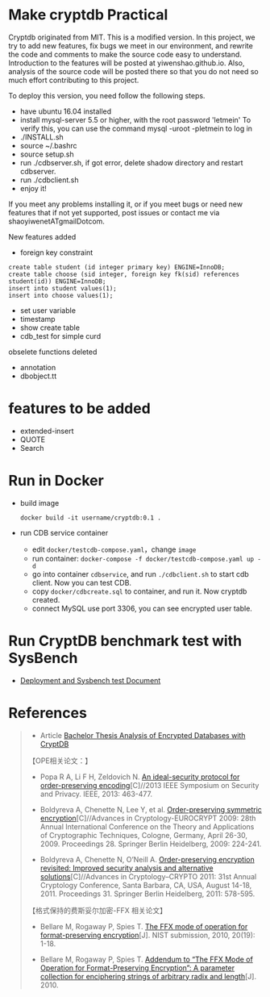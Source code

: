 # Make cryptdb Practical

Cryptdb originated from MIT. This is a modified version. In this project, we try to add new features, fix bugs we meet in our environment, and rewrite the code and comments to make the source code easy to understand. Introduction to the features will be posted at yiwenshao.github.io. Also, analysis of the source code will be posted there so that you do not need so much effort contributing to this project.

To deploy this version, you need follow the following steps.

+ have ubuntu 16.04 installed
+ install mysql-server 5.5 or higher, with the root password 'letmein'
	To verify this, you can use the command mysql -uroot -pletmein to log in
+ ./INSTALL.sh
+ source ~/.bashrc
+ source setup.sh
+ run ./cdbserver.sh, if got error, delete shadow directory and restart cdbserver.
+ run ./cdbclient.sh 
+ enjoy it!



If you meet any problems installing it, or if you meet bugs or need new features that if not yet supported, post issues or contact me via shaoyiwenetATgmailDotcom.



New features added

+ foreign key constraint

```
create table student (id integer primary key) ENGINE=InnoDB;
create table choose (sid integer, foreign key fk(sid) references student(id)) ENGINE=InnoDB;
insert into student values(1);
insert into choose values(1);

```

+ set user variable
+ timestamp
+ show create table
+ cdb_test for simple curd

obselete functions deleted

+ annotation
+ dbobject.tt

# features to be added

+ extended-insert
+ QUOTE
+ Search

# Run in Docker 

- build image

  ```
  docker build -it username/cryptdb:0.1 .
  ```

  

- run CDB service container
  - edit `docker/testcdb-compose.yaml`，change `image`
  - run container: `docker-compose -f docker/testcdb-compose.yaml up -d`
  - go into container `cdbservice`, and run `./cdbclient.sh` to start cdb client. Now you can test CDB.
  - copy `docker/cdbcreate.sql` to container, and run it. Now cryptdb created.
  - connect MySQL use port 3306, you can see encrypted  user table.
  
# Run CryptDB benchmark test with SysBench
- [Deployment and Sysbench test Document](./docs/deployment_and_test.md)

# References
> - Article [Bachelor Thesis Analysis of Encrypted Databases with CryptDB](https://www.nds.rub.de/media/ei/arbeiten/2015/10/26/thesis.pdf)
> 
> 
> 【OPE相关论文：】
> - Popa R A, Li F H, Zeldovich N. [An ideal-security protocol for order-preserving encoding](https://eprint.iacr.org/2013/129.pdf)[C]//2013 IEEE Symposium on Security and Privacy. IEEE, 2013: 463-477.
> 
> - Boldyreva A, Chenette N, Lee Y, et al. [Order-preserving symmetric encryption](https://eprint.iacr.org/2012/624.pdf)[C]//Advances in Cryptology-EUROCRYPT 2009: 28th Annual International Conference on the Theory and Applications of Cryptographic Techniques, Cologne, Germany, April 26-30, 2009. Proceedings 28. Springer Berlin Heidelberg, 2009: 224-241.
>
> - Boldyreva A, Chenette N, O’Neill A. [Order-preserving encryption revisited: Improved security analysis and alternative solutions](https://eprint.iacr.org/2012/625.pdf)[C]//Advances in Cryptology–CRYPTO 2011: 31st Annual Cryptology Conference, Santa Barbara, CA, USA, August 14-18, 2011. Proceedings 31. Springer Berlin Heidelberg, 2011: 578-595.
>
> 【格式保持的费斯妥尔加密-FFX 相关论文】
> - Bellare M, Rogaway P, Spies T. [The FFX mode of operation for format-preserving encryption](https://csrc.nist.gov/CSRC/media/Projects/Block-Cipher-Techniques/documents/BCM/proposed-modes/ffx/ffx-spec.pdf)[J]. NIST submission, 2010, 20(19): 1-18.
>
> - Bellare M, Rogaway P, Spies T. [Addendum to “The FFX Mode of Operation for Format-Preserving Encryption”: A parameter collection for enciphering strings of arbitrary radix and length](https://csrc.nist.gov/csrc/media/projects/block-cipher-techniques/documents/bcm/proposed-modes/ffx/ffx-spec2.pdf)[J]. 2010.